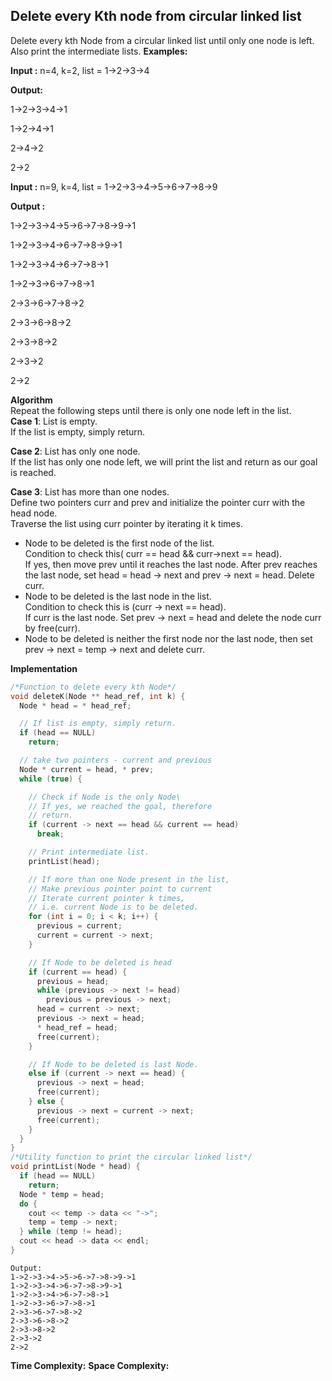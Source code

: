 ## Delete every Kth node from circular linked list
Delete every kth Node from a circular linked list until only one node is left. Also print the intermediate lists.
**Examples:**

**Input :** n=4, k=2, list = 1->2->3->4

**Output:**

1->2->3->4->1

1->2->4->1

2->4->2

2->2

**Input :** n=9, k=4, list = 1->2->3->4->5->6->7->8->9

**Output :**

1->2->3->4->5->6->7->8->9->1

1->2->3->4->6->7->8->9->1

1->2->3->4->6->7->8->1

1->2->3->6->7->8->1

2->3->6->7->8->2

2->3->6->8->2

2->3->8->2

2->3->2

2->2

**Algorithm**  
Repeat the following steps until there is only one node left in the list.  
**Case 1**: List is empty.  
If the list is empty, simply return.

**Case 2**: List has only one node.  
If the list has only one node left, we will print the list and return as our goal is reached.

**Case 3**: List has more than one nodes.  
Define two pointers curr and prev and initialize the pointer curr with the head node.  
Traverse the list using curr pointer by iterating it k times.

-   Node to be deleted is the first node of the list.  
    Condition to check this( curr == head && curr->next == head).  
    If yes, then move prev until it reaches the last node. After prev reaches the last node, set head = head -> next and prev -> next = head. Delete curr.
-   Node to be deleted is the last node in the list.  
    Condition to check this is (curr -> next == head).  
    If curr is the last node. Set prev -> next = head and delete the node curr by free(curr).
-   Node to be deleted is neither the first node nor the last node, then set prev -> next = temp -> next and delete curr.

**Implementation**
```c++
/*Function to delete every kth Node*/
void deleteK(Node ** head_ref, int k) {
  Node * head = * head_ref;

  // If list is empty, simply return. 
  if (head == NULL)
    return;

  // take two pointers - current and previous 
  Node * current = head, * prev;
  while (true) {

    // Check if Node is the only Node\ 
    // If yes, we reached the goal, therefore  
    // return. 
    if (current -> next == head && current == head)
      break;

    // Print intermediate list. 
    printList(head);

    // If more than one Node present in the list, 
    // Make previous pointer point to current 
    // Iterate current pointer k times, 
    // i.e. current Node is to be deleted. 
    for (int i = 0; i < k; i++) {
      previous = current;
      current = current -> next;
    }

    // If Node to be deleted is head 
    if (current == head) {
      previous = head;
      while (previous -> next != head)
        previous = previous -> next;
      head = current -> next;
      previous -> next = head;
      * head_ref = head;
      free(current);
    }

    // If Node to be deleted is last Node. 
    else if (current -> next == head) {
      previous -> next = head;
      free(current);
    } else {
      previous -> next = current -> next;
      free(current);
    }
  }
}
/*Utility function to print the circular linked list*/
void printList(Node * head) {
  if (head == NULL)
    return;
  Node * temp = head;
  do {
    cout << temp -> data << "->";
    temp = temp -> next;
  } while (temp != head);
  cout << head -> data << endl;
}
```
```
Output:
1->2->3->4->5->6->7->8->9->1
1->2->3->4->6->7->8->9->1
1->2->3->4->6->7->8->1
1->2->3->6->7->8->1
2->3->6->7->8->2
2->3->6->8->2
2->3->8->2
2->3->2
2->2
```
**Time Complexity:** 
**Space Complexity:**  
